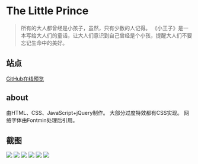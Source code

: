 # The Little Prince
> 所有的大人都曾经是小孩子，虽然，只有少数的人记得。
> 《小王子》是一本写给大人们的童话，让大人们意识到自己曾经是个小孩，提醒大人们不要忘记生命中的美好。

## 站点
  [GitHub在线预览](https://AdBrandon.github.io/repositories/TheLittlePrince/index.html)

## about
  由HTML、CSS、JavaScript+jQuery制作。
  大部分过度特效都有CSS实现。
  网络字体由Fontmin处理后引用。

## 截图
![](https://ws4.sinaimg.cn/large/006tNc79ly1fhdonbchs3j30zj0m7kjl.jpg)
![](https://ws1.sinaimg.cn/large/006tNc79ly1fhdonkb14qj30zj0m71kx.jpg)
![](https://ws2.sinaimg.cn/large/006tNc79ly1fhdonr5dyzj30zj0m7k5z.jpg)
![](https://ws2.sinaimg.cn/large/006tNc79ly1fhdonxf0vzj30zj0m74qp.jpg)
![](https://ws1.sinaimg.cn/large/006tNc79ly1fhdoo45igcj30zj0m7tvz.jpg)
![](https://ws2.sinaimg.cn/large/006tNc79ly1fhdoobzw2tj30zj0m7axk.jpg)
